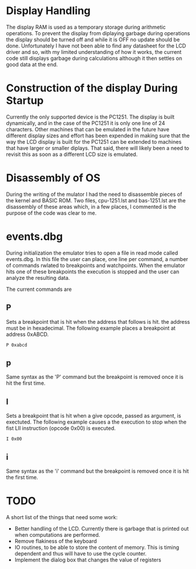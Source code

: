 # Display Handling
The display RAM is used as a temporary storage during arithmetic operations. To prevent the display from diplaying garbage during operations the display should be turned off and while it is OFF no update should be done. Unfortunately I have not been able to find any datasheet for the LCD driver and so, with my limited understanding of how it works, the current code still displays garbage during calculations although it then settles on good data at the end.
# Construction of the display During Startup
Currently the only supported device is the PC1251. The display is built dynamically, and in the case of the PC1251 it is only one line of 24 characters. Other machines that can be emulated in the future have different display sizes and effort has been expended in making sure that the way the LCD display is built for the PC1251 can be extended to machines that have larger or smaller diplays. That said, there will likely been a need to revisit this as soon as a different LCD size is emulated.
# Disassembly of OS
During the writing of the mulator I had the need to disassemble pieces of the kernel and BASIC ROM. Two files, cpu-1251.lst and bas-1251.lst are the disassembly of these areas which, in a few places, I commented is the purpose of the code was clear to me.
# events.dbg
During initialization the emulator tries to open a file in read mode called events.dbg. In this file the user can place, one line per command, a number of commands rwlated to breakpoints and watchpoints. When the emulator hits one of these breakpoints the execution is stopped and the user can analyze the resulting data.

The current commands are

## P
Sets a breakpoint that is hit when the address that follows is hit. the address must be in hexadecimal. The following example places a breakpoint at address 0xABCD.

`P 0xabcd`
## p
Same syntax as the 'P' command but the breakpoint is removed once it is hit the first time.
## I
Sets a breakpoint that is hit when a give opcode, passed as argument, is exectuted. The following example causes a the execution to stop when the fist LII instruction (opcode 0x00) is executed.

`I 0x00`
## i
Same syntax as the 'i' command but the breakpoint is removed once it is hit the first time.
# TODO
A short list of the things that need some work:
* Better handling of the LCD. Currently there is garbage that is printed out when computations are performed.
* Remove flakiness of the keyboard
* IO routines, to be able to store the content of memory. This is timing dependent and thus will have to use the cycle counter.
* Implement the dialog box that changes the value of registers
